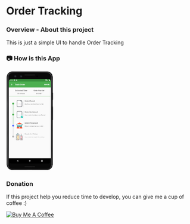# Order Tracking

### **Overview - About this project**
This is just a simple UI to handle Order Tracking


### 📷 How is this App
<img src="screenshot.png" width="25%"></img>

### Donation
If this project help you reduce time to develop, you can give me a cup of coffee :) 

<a href="https://www.buymeacoffee.com/gilsonjuniorpro" target="_blank">
    <img src="https://bmc-cdn.nyc3.digitaloceanspaces.com/BMC-button-images/custom_images/orange_img.png" alt="Buy Me A Coffee" style="height: auto !important;width: auto !important;" >
</a>
